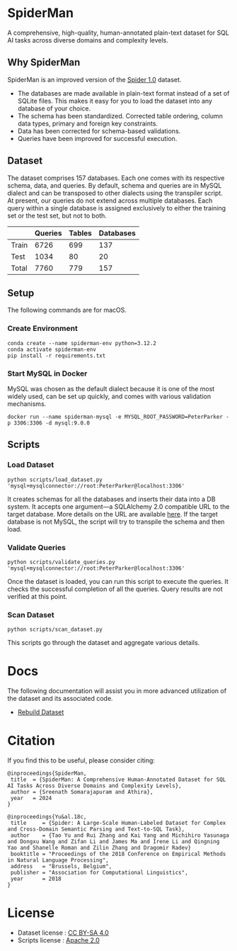 # SpiderMan
A comprehensive, high-quality, human-annotated plain-text dataset for SQL AI tasks across diverse domains and complexity levels.

## Why SpiderMan
SpiderMan is an improved version of the [Spider 1.0](https://yale-lily.github.io/spider) dataset.

- The databases are made available in plain-text format instead of a set of SQLite files. This makes it easy for you to load the dataset into any database of your choice.
- The schema has been standardized. Corrected table ordering, column data types, primary and foreign key constraints.
- Data has been corrected for schema-based validations.
- Queries have been improved for successful execution.

## Dataset
The dataset comprises 157 databases. Each one comes with its respective schema, data, and queries. By default, schema and queries are in MySQL dialect and can be transposed to other dialects using the transpiler script. At present, our queries do not extend across multiple databases. Each query within a single database is assigned exclusively to either the training set or the test set, but not to both.

||Queries|Tables|Databases|
|-|-|-|-|
|Train|6726|699|137|
|Test|1034|80|20|
|Total|7760|779|157|

## Setup
The following commands are for macOS.

### Create Environment
```
conda create --name spiderman-env python=3.12.2
conda activate spiderman-env
pip install -r requirements.txt
```

### Start MySQL in Docker
MySQL was chosen as the default dialect because it is one of the most widely used, can be set up quickly, and comes with various validation mechanisms.
```
docker run --name spiderman-mysql -e MYSQL_ROOT_PASSWORD=PeterParker -p 3306:3306 -d mysql:9.0.0
```

## Scripts
### Load Dataset
```
python scripts/load_dataset.py 'mysql+mysqlconnector://root:PeterParker@localhost:3306'
```
It creates schemas for all the databases and inserts their data into a DB system. It accepts one argument—a SQLAlchemy 2.0 compatible URL to the target database. More details on the URL are available [here](https://docs.sqlalchemy.org/en/20/core/engines.html#database-urls). If the target database is not MySQL, the script will try to transpile the schema and then load.

### Validate Queries
```
python scripts/validate_queries.py 'mysql+mysqlconnector://root:PeterParker@localhost:3306'
```
Once the dataset is loaded, you can run this script to execute the queries. It checks the successful completion of all the queries. Query results are not verified at this point.

### Scan Dataset
```
python scripts/scan_dataset.py
```
This scripts go through the dataset and aggregate various details.

# Docs
The following documentation will assist you in more advanced utilization of the dataset and its associated code.

- [Rebuild Dataset](./docs/REBUILD_DATASET.md)

# Citation

If you find this to be useful, please consider citing:
```
@inproceedings{SpiderMan,
 title  = {SpiderMan: A Comprehensive Human-Annotated Dataset for SQL AI Tasks Across Diverse Domains and Complexity Levels},
 author = {Sreenath Somarajapuram and Athira},
 year   = 2024
}

@inproceedings{Yu&al.18c,
 title     = {Spider: A Large-Scale Human-Labeled Dataset for Complex and Cross-Domain Semantic Parsing and Text-to-SQL Task},
 author    = {Tao Yu and Rui Zhang and Kai Yang and Michihiro Yasunaga and Dongxu Wang and Zifan Li and James Ma and Irene Li and Qingning Yao and Shanelle Roman and Zilin Zhang and Dragomir Radev}
 booktitle = "Proceedings of the 2018 Conference on Empirical Methods in Natural Language Processing",
 address   = "Brussels, Belgium",
 publisher = "Association for Computational Linguistics",
 year      = 2018
}
```

# License
- Dataset license : [CC BY-SA 4.0](https://creativecommons.org/licenses/by-sa/4.0/legalcode)
- Scripts license : [Apache 2.0](https://apache.org/licenses/LICENSE-2.0.txt)
